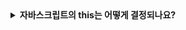 <details>
  <summary><strong>자바스크립트의 this는 어떻게 결정되나요?</strong></summary>

<br>

# this

## this란?

- `this`는 <b>함수가 실행될 때 결정되는 실행 컨텍스트(Execution Context)의 객체를 참조하는 키워드</b>입니다.
- 자바스크립트에서 `this`는 **함수가 호출되는 방식**에 따라 값이 동적으로 달라집니다.
- **정의된 시점이 아니라 실행 시점에** 어떤 객체가 해당 함수를 호출했는지가 중요합니다.

- `this`의 값은 함수가 실행되는 방식에 따라 다음과 같이 달라집니다.

  | 호출 방식                    | `this` 값                                                 |
  | ---------------------------- | --------------------------------------------------------- |
  | 일반 함수 호출               | `undefined` (strict mode) 또는 `window` (non-strict mode) |
  | 객체의 메서드 호출           | 해당 메서드를 호출한 객체                                 |
  | 생성자 함수                  | 새로 생성된 객체                                          |
  | `call`, `apply`, `bind` 사용 | 명시적으로 지정된 객체                                    |
  | 화살표 함수                  | 선언된 시점의 `this` 값을 유지                            |

</details>

